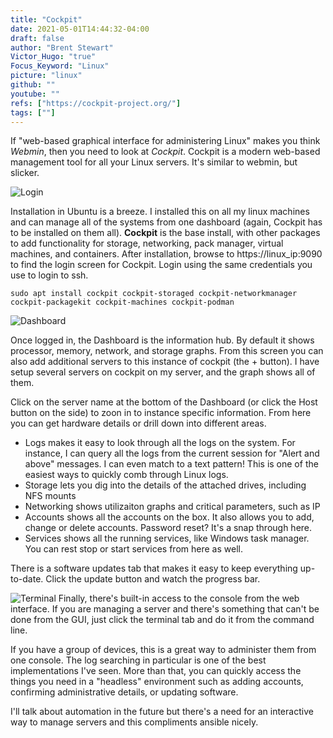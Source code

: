 ```yaml
---
title: "Cockpit"
date: 2021-05-01T14:44:32-04:00
draft: false
author: "Brent Stewart"
Victor_Hugo: "true"
Focus_Keyword: "Linux"
picture: "linux"
github: ""
youtube: ""
refs: ["https://cockpit-project.org/"]
tags: [""]
---
```


If "web-based graphical interface for administering Linux" makes you think _Webmin_,  then you  need to look at _Cockpit_.  Cockpit is a modern web-based management tool for all your Linux servers.  It's similar to webmin, but slicker.

![Login](/210506_Cockpit_Login.png#floatsmallleft)

Installation in Ubuntu is a breeze.  I installed this on all my linux machines and can manage all of the systems from one dashboard (again, Cockpit has to be installed on them all).  __Cockpit__ is the base install, with other packages to add functionality for storage, networking, pack manager, virtual machines, and containers.  After installation, browse to https://linux_ip:9090 to find the login screen for Cockpit.  Login using the same credentials you use to login to ssh.

    sudo apt install cockpit cockpit-storaged cockpit-networkmanager 
    cockpit-packagekit cockpit-machines cockpit-podman

![Dashboard](/210506_Cockpit_Dashboard.png#floatsmallright)

Once logged in, the Dashboard is the information hub.  By default it shows processor, memory, network, and storage graphs.  From this screen you can also add additional servers to this instance of cockpit (the + button).  I have setup several servers on cockpit on my server, and the graph shows all of them.

Click on the server name at the bottom of the Dashboard (or click the Host button on the side) to zoon in to instance specific information.  From here you can get hardware details or drill down into different areas.
* Logs makes it easy to look through all the logs on the system.  For instance, I can query all the logs from the current session for "Alert and above" messages.  I can even match to a text pattern!  This is one of the easiest ways to quickly comb through Linux logs.
* Storage lets you dig into the details of the attached drives, including NFS mounts
* Networking shows utilizaiton graphs and critical parameters, such as IP
* Accounts shows all the accounts on the box.  It also allows you to add, change or delete accounts.  Password reset?  It's a snap through here.
* Services shows all the running services, like Windows task manager.  You can rest stop or start services from here as well.

There is a software updates tab that makes it easy to keep everything up-to-date.  Click the update button and watch the progress bar.

![Terminal](/210510_Cockpit_Terminal.png#floatleft)
Finally, there's built-in access to the console from the web interface.  If you are managing a server and there's something that can't be done from the GUI, just click the terminal tab and do it from the command line.

If you have a group of devices, this is a great way to administer them from one console.  The log searching in particular is one of the best implementations I've seen.  More than that, you can quickly access the things you need in a "headless" environment such as adding accounts, confirming administrative details, or updating software.

I'll talk about automation in the future but there's a need for an interactive way to manage servers and this compliments ansible nicely.